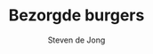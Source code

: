 ---
title: "Bezorgde burgers"
author: "Steven  de Jong"
isbn: "9048835763"
isbn13: "9789048835768"
rating: "4"
publisher: "Lebowski"
pages: "304"
publishYear: "2017"
read: "2018"
goodreads_id: "34388832"
language: "nl"
---
